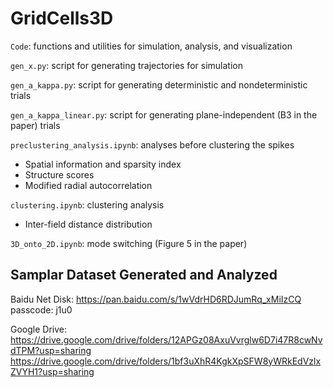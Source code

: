 # GridCells3D

`Code`: functions and utilities for simulation, analysis, and visualization

`gen_x.py`: script for generating trajectories for simulation

`gen_a_kappa.py`: script for generating deterministic and nondeterministic trials

`gen_a_kappa_linear.py`: script for generating plane-independent (B3 in the paper) trials

`preclustering_analysis.ipynb`: analyses before clustering the spikes
- Spatial information and sparsity index
- Structure scores
- Modified radial autocorrelation

`clustering.ipynb`: clustering analysis
- Inter-field distance distribution

`3D_onto_2D.ipynb`: mode switching (Figure 5 in the paper)

## Samplar Dataset Generated and Analyzed
Baidu Net Disk: 
<https://pan.baidu.com/s/1wVdrHD6RDJumRq_xMiIzCQ>
passcode: j1u0

Google Drive: 
<https://drive.google.com/drive/folders/12APGz08AxuVvrglw6D7i47R8cwNvdTPM?usp=sharing>
<https://drive.google.com/drive/folders/1bf3uXhR4KgkXpSFW8yWRkEdVzlxZVYH1?usp=sharing>
